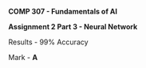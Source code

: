 **COMP 307 - Fundamentals of AI**

**Assignment 2 Part 3 - Neural Network**

Results - 99% Accuracy

Mark - **A**
